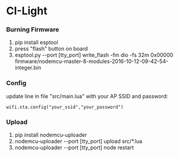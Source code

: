 # CI-Light

### Burning Firmware
1. pip install esptool
2. press "flash" button on board
3. esptool.py --port [tty_port] write_flash -fm dio -fs 32m 0x00000 firmware/nodemcu-master-8-modules-2016-10-12-09-42-54-integer.bin

### Config

update line in file "src/main.lua" with your AP SSID and password:
	
	wifi.sta.config("your_ssid","your_password")

### Upload
1. pip install nodemcu-uploader
2. nodemcu-uploader --port [tty_port] upload src/*.lua
3. nodemcu-uploader --port [tty_port] node restart
